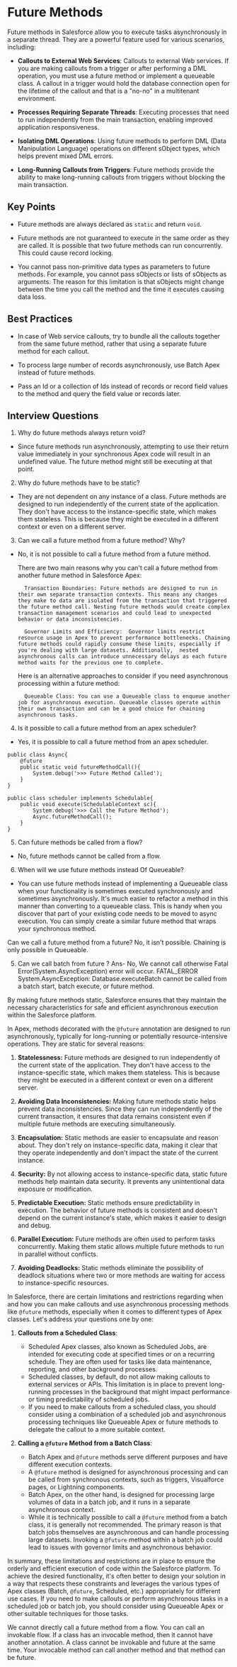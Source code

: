 # Future Methods

Future methods in Salesforce allow you to execute tasks asynchronously in a separate thread. They are a powerful feature used for various scenarios, including:

- **Callouts to External Web Services**: Callouts to external Web services. If you are making callouts from a trigger or after performing a DML operation, you must use a future method or implement a queueable class. A callout in a trigger would hold the database connection open for the lifetime of the callout and that is a "no-no" in a multitenant environment.

- **Processes Requiring Separate Threads**: Executing processes that need to run independently from the main transaction, enabling improved application responsiveness.

- **Isolating DML Operations**: Using future methods to perform DML (Data Manipulation Language) operations on different sObject types, which helps prevent mixed DML errors.

- **Long-Running Callouts from Triggers**: Future methods provide the ability to make long-running callouts from triggers without blocking the main transaction.

## Key Points

- Future methods are always declared as `static` and return `void`.

- Future methods are not guaranteed to execute in the same order as they are called. It is possible that two future methods can run concurrently. This could cause record locking.

- You cannot pass non-primitive data types as parameters to future methods. For example, you cannot pass sObjects or lists of sObjects as arguments. The reason for this limitation is that sObjects might change between the time you call the method and the time it executes causing data loss.

## Best Practices 
- In case of Web service callouts, try to bundle all the callouts together from the same future method, rather that using a separate future method for each callout.

- To process large number of records asynchronously, use Batch Apex instead of future methods.

- Pass an Id or a collection of Ids instead of records or record field values to the method and query the field value or records later.

## Interview Questions

1. Why do future methods always return void?
 - Since future methods run asynchronously, attempting to use their return value immediately in your synchronous Apex code will result in an undefined value. The future method might still be executing at that point.

2. Why do future methods have to be static?
- They are not dependent on any instance of a class. Future methods are designed to run independently of the current state of the application. They don't have access to the instance-specific state, which makes them stateless. This is because they might be executed in a different context or even on a different server.

3. Can we call a future method from a future method? Why?
- No, it is not possible to call a future method from a future method. 

    There are two main reasons why you can't call a future method from another future method in Salesforce Apex:

        Transaction Boundaries: Future methods are designed to run in their own separate transaction contexts. This means any changes they make to data are isolated from the transaction that triggered the future method call. Nesting future methods would create complex transaction management scenarios and could lead to unexpected behavior or data inconsistencies.

        Governor Limits and Efficiency:  Governor limits restrict resource usage in Apex to prevent performance bottlenecks. Chaining future methods could rapidly consume these limits, especially if you're dealing with large datasets. Additionally,  nested asynchronous calls can introduce unnecessary delays as each future method waits for the previous one to complete.

    Here is an alternative approaches to consider if you need asynchronous processing within a future method:

        Queueable Class: You can use a Queueable class to enqueue another job for asynchronous execution. Queueable classes operate within their own transaction and can be a good choice for chaining asynchronous tasks.

4. Is it possible to call a future method from an apex scheduler?
- Yes, it is possible to call a future method from an apex scheduler.

```
public class Async{
    @future
    public static void futureMethodCall(){
        System.debug('>>> Future Method Called');
    }
}

public class scheduler implements Schedulable{
    public void execute(SchedulableContext sc){
        System.debug('>>> Call the Future Method');
        Async.futureMethodCall();
    }
}
```

5. Can future methods be called from a flow?
- No, future methods cannot be called from a flow.


6. When will we use future methods instead Of Queueable?
- You can use future methods instead of implementing a Queueable class when your functionality is sometimes executed synchronously and sometimes asynchronously. It's much easier to refactor a method in this manner than converting to a queueable class. This is handy when you discover that part of your existing code needs to be moved to async execution. You can simply create a similar future method that wraps your synchronous method.

Can we call a future method from a future?
No, it isn't possible. Chaining is only possible in Queueable.

 5. Can we call batch from future ?
 Ans- No, We cannot call otherwise Fatal Error(System.AsyncException) error will occur.
 FATAL_ERROR System.AsyncException: Database.executeBatch cannot be called from a batch start,
 batch execute, or future method.


 By making future methods static, Salesforce ensures that they maintain the necessary characteristics for safe and efficient asynchronous execution within the Salesforce platform.


In Apex, methods decorated with the `@future` annotation are designed to run asynchronously, typically for long-running or potentially resource-intensive operations. They are static for several reasons:

1. **Statelessness:** Future methods are designed to run independently of the current state of the application. They don't have access to the instance-specific state, which makes them stateless. This is because they might be executed in a different context or even on a different server.

2. **Avoiding Data Inconsistencies:** Making future methods static helps prevent data inconsistencies. Since they can run independently of the current transaction, it ensures that data remains consistent even if multiple future methods are executing simultaneously.

3. **Encapsulation:** Static methods are easier to encapsulate and reason about. They don't rely on instance-specific data, making it clear that they operate independently and don't impact the state of the current instance.

4. **Security:** By not allowing access to instance-specific data, static future methods help maintain data security. It prevents any unintentional data exposure or modification.

5. **Predictable Execution:** Static methods ensure predictability in execution. The behavior of future methods is consistent and doesn't depend on the current instance's state, which makes it easier to design and debug.

6. **Parallel Execution:** Future methods are often used to perform tasks concurrently. Making them static allows multiple future methods to run in parallel without conflicts.

7. **Avoiding Deadlocks:** Static methods eliminate the possibility of deadlock situations where two or more methods are waiting for access to instance-specific resources.


In Salesforce, there are certain limitations and restrictions regarding when and how you can make callouts and use asynchronous processing methods like `@future` methods, especially when it comes to different types of Apex classes. Let's address your questions one by one:

1. **Callouts from a Scheduled Class**:
   - Scheduled Apex classes, also known as Scheduled Jobs, are intended for executing code at specified times or on a recurring schedule. They are often used for tasks like data maintenance, reporting, and other background processes.
   - Scheduled classes, by default, do not allow making callouts to external services or APIs. This limitation is in place to prevent long-running processes in the background that might impact performance or timing predictability of scheduled jobs.
   - If you need to make callouts from a scheduled class, you should consider using a combination of a scheduled job and asynchronous processing techniques like Queueable Apex or future methods to delegate the callout to a more suitable context.

2. **Calling a `@future` Method from a Batch Class**:
   - Batch Apex and `@future` methods serve different purposes and have different execution contexts.
   - A `@future` method is designed for asynchronous processing and can be called from synchronous contexts, such as triggers, Visualforce pages, or Lightning components.
   - Batch Apex, on the other hand, is designed for processing large volumes of data in a batch job, and it runs in a separate asynchronous context.
   - While it is technically possible to call a `@future` method from a batch class, it is generally not recommended. The primary reason is that batch jobs themselves are asynchronous and can handle processing large datasets. Invoking a `@future` method within a batch job could lead to issues with governor limits and asynchronous behavior.

In summary, these limitations and restrictions are in place to ensure the orderly and efficient execution of code within the Salesforce platform. To achieve the desired functionality, it's often better to design your solution in a way that respects these constraints and leverages the various types of Apex classes (Batch, `@future`, Scheduled, etc.) appropriately for different use cases. If you need to make callouts or perform asynchronous tasks in a scheduled job or batch job, you should consider using Queueable Apex or other suitable techniques for those tasks.


We cannot directly call a future method from a flow. You can call an invokable flow. If a class has an invocable method, then it cannot have another annotation. A class cannot be invokable and future at the same time. Your invocable method can call another method and that method can be future.